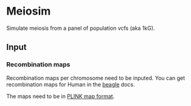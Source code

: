 
# Meiosim

Simulate meiosis from a panel of population vcfs (aka 1kG).

## Input

### Recombination maps

Recombination maps per chromosome need to be inputed. You can get
recombination maps for Human in the
[beagle](http://bochet.gcc.biostat.washington.edu/beagle/genetic_maps/) docs.

The maps need to be in
[PLINK map format](https://zzz.bwh.harvard.edu/plink/data.shtml#map).

